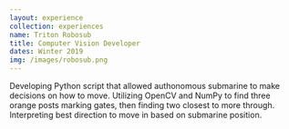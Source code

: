 ```yaml
---
layout: experience
collection: experiences
name: Triton Robosub
title: Computer Vision Developer
dates: Winter 2019
img: /images/robosub.png
---
```


Developing Python script that allowed authonomous submarine to make decisions on
how to move. Utilizing OpenCV and NumPy to find three orange posts marking gates,
then finding two closest to more through. Interpreting best direction to move in
based on submarine position.